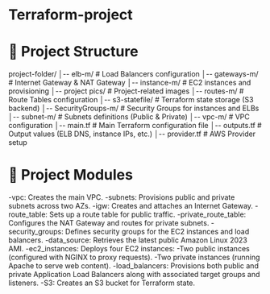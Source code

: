 # Terraform-project

# 📁 Project Structure
project-folder/
│-- elb-m/                # Load Balancers configuration
│-- gateways-m/           # Internet Gateway & NAT Gateway
│-- instance-m/           # EC2 instances and provisioning
│-- project pics/         # Project-related images
│-- routes-m/             # Route Tables configuration
│-- s3-statefile/         # Terraform state storage (S3 backend)
│-- SecurityGroups-m/     # Security Groups for instances and ELBs
│-- subnet-m/             # Subnets definitions (Public & Private)
│-- vpc-m/                # VPC configuration
│-- main.tf               # Main Terraform configuration file
│-- outputs.tf            # Output values (ELB DNS, instance IPs, etc.)
│-- provider.tf           # AWS Provider setup

# 🧱 Project Modules
-vpc: Creates the main VPC.
-subnets: Provisions public and private subnets across two AZs.
-igw: Creates and attaches an Internet Gateway.
-route_table: Sets up a route table for public traffic.
-private_route_table: Configures the NAT Gateway and routes for private subnets.
-security_groups: Defines security groups for the EC2 instances and load balancers.
-data_source: Retrieves the latest public Amazon Linux 2023 AMI.
-ec2_instances: Deploys four EC2 instances:
  -Two public instances (configured with NGINX to proxy requests).
  -Two private instances (running Apache to serve web content).
-load_balancers: Provisions both public and private Application Load Balancers along with associated target groups and listeners.
-S3: Creates an S3 bucket for Terraform state.
